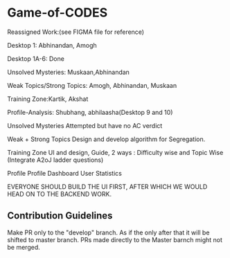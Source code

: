 # Game-of-CODES
Reassigned Work:(see FIGMA file for reference)

Desktop 1: Abhinandan, Amogh

Desktop 1A-6: Done

Unsolved Mysteries: Muskaan,Abhinandan

Weak Topics/Strong Topics: Amogh, Abhinandan, Muskaan

Training Zone:Kartik, Akshat

Profile-Analysis:  Shubhang, abhilaasha(Desktop 9 and 10)

Unsolved Mysteries
Attempted but have no AC verdict

Weak + Strong Topics
Design and develop algorithm for Segregation.

Training Zone
UI and design, Guide,
2 ways : Difficulty wise and Topic Wise (Integrate A2oJ ladder questions)

Profile
Profile Dashboard
User Statistics


EVERYONE SHOULD BUILD THE UI FIRST, AFTER WHICH WE WOULD HEAD ON TO THE BACKEND WORK.

## Contribution Guidelines
Make PR only to the "develop" branch. As if the only after that it will be shifted to master branch. PRs made directly to the Master barnch might not be merged. 
